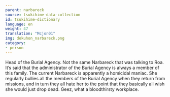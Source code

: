 ```yaml
---
parent: narbareck
source: tsukihime-data-collection
id: tsukihime-dictionary
language: en
weight: 47
translation: "Mcjon01"
img: dokuhon_narbareck.png
category:
- person
---
```


Head of the Burial Agency. Not the same Narbareck that was talking to Roa.
It’s said that the administrator of the Burial Agency is always a member of this family. The current Narbareck is apparently a homicidal maniac.
She regularly bullies all the members of the Burial Agency when they return from missions, and in turn they all hate her to the point that they basically all wish she would just drop dead.
Geez, what a bloodthirsty workplace.
